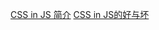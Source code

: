 [CSS in JS 简介](https://www.ruanyifeng.com/blog/2017/04/css_in_js.html)
[CSS in JS的好与坏](https://zhuanlan.zhihu.com/p/103522819)